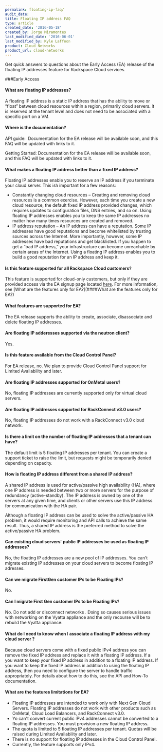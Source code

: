 ```yaml
---
permalink: floating-ip-faq/
audit_date: 
title: Floating IP address FAQ
type: article
created_date: '2016-05-18'
created_by: Jorge Miramontes
last_modified_date: '2016-06-01'
last_modified_by: Kyle Laffoon
product: Cloud Networks
product_url: cloud-networks
---
```

Get quick answers to questions about the Early Access (EA) release of the floating IP addresses feature for Rackspace Cloud services.

###Early Access

#### What are floating IP addresses?

A floating IP address is a static IP address that has the ability to move or “float” between cloud resources within a region, primarily cloud servers. It is reserved at the tenant level and does not need to be associated with a specific port on a VM.

#### Where is the documentation?

API guide: 
Documentation for the EA release will be available soon, and this FAQ will be updated with links to it.

Getting Started:
Documentation for the EA release will be available soon, and this FAQ will be updated with links to it.

#### What makes a floating IP address better than a fixed IP address?

Floating IP addresses enable you to reserve an IP address if you terminate your cloud server. This ish important for a few reasons:
 - Constantly changing cloud resources – Creating and removing cloud resources is a common exercise. However, each time you create a new cloud resource, the default fixed IP address provided changes, which requires updates to configuration files, DNS entries, and so on. Using floating IP addresses enables you to keep the same IP addresses no matter how many times resources are created and removed.
 - IP address reputation – An IP address can have a reputation. Some IP addresses have good reputations and become whitelisted by trusting sources across the Internet. More importantly, however, some IP addresses have bad reputations and get blacklisted. If you happen to get a “bad IP address,” your infrastructure can become unreachable by certain areas of the Internet. Using a floating IP address enables you to build a good reputation for an IP address and keep it.


#### Is this feature supported for all Rackspace Cloud customers?

This feature is supported for cloud-only customers, but only if they are provided access via the EA signup page located [here](https://one.rackspace.com/display/compute/Floating+IP+EA+Signup). For more information, see [What are the features only for EA?](####What are the features only for EA?)

#### What features are supported for EA?

The EA release supports the ability to create, associate, disassociate and delete floating IP addresses.

#### Are floating IP adderesses supported via the neutron client?

Yes.

#### Is this feature available from the Cloud Control Panel?

For EA release, no. We plan to provide Cloud Control Panel support for Limited Availability and later.

#### Are floating IP addresses supported for OnMetal users?

No, floating IP addresses are currently supported only for virtual cloud servers.

#### Are floating IP addresses supported for RackConnect v3.0 users?

No, floating IP addresses do not work with a RackConnect v3.0 cloud network.

#### Is there a limit on the number of floating IP addresses that a tenant can have?

The default limit is 5 floating IP addresses per tenant. You can create a support ticket to raise the limit, but requests might be temporarily denied depending on capacity.

#### How is floating IP address different from a shared IP address?

A shared IP address is used for active/passive high availability (HA), where one IP address is needed between two or more servers for the purpose of redundancy (active-standby). The IP address is owned by one of the servers at any given time, and clients or other servers use this IP address for communication with the HA pair. 

Although a floating IP address can be used to solve the active/passive HA problem, it would require monitoring and API calls to achieve the same result. Thus, a shared IP address is the preferred method to solve the active/passive HA problem.

#### Can existing cloud servers' public IP addresses be used as floating IP addresses?

No, the floating IP addresses are a new pool of IP addresses. You can't migrate existing IP addresses on your cloud servers to become floating IP adresses.

#### Can we migrate FirstGen customer IPs to be Floating IPs?

No.

#### Can I migrate First Gen customer IPs to be Floating IPs?

No. Do not add or disconnect networks . Doing so causes serious issues with
networking on the Vyatta appliance and the only recourse will be to rebuild the
Vyatta appliance.

#### What do I need to know when I associate a floating IP address with my cloud server ?

Because cloud servers come with a fixed public IPv4 address you can remove the fixed IP address and replace it with a floating IP address. If a you want to keep your fixed IP address in addition to a floating IP address. If you want to keep the fixed IP address in addition to using the floating IP address, then you need to configure the  server to handle traffic appropriately. For details about how to do this, see the API and How-To documentation.


#### What are the features limitations for EA?

 - Floating IP addresses are intended to work only with Next Gen Cloud Servers. Floating IP addresses do not work with other products such as OnMetal, Cloud Load Balancers, and RackConnect v3.0.
 - Yo can't convert current public IPv4 addresses cannot be converted to a floating IP addresses. You must provision a new floating IP address.
 - The quota is limited to 5 floating IP addresses per tenant. Quotas will be raised during Limited Availability and later.
 - There is no support for floating IP addresses in the Cloud Control Panel.
 - Currently, the feature supports only IPv4.
